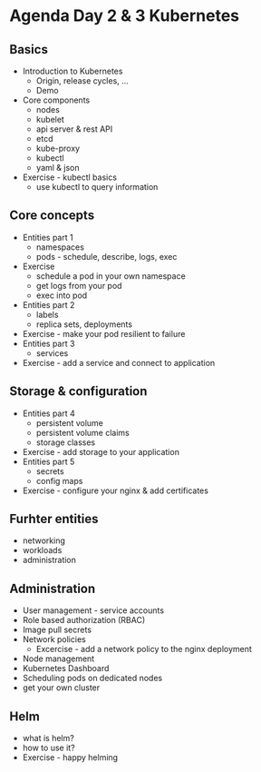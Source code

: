 # Agenda Day 2 & 3 Kubernetes

## Basics
* Introduction to Kubernetes
  * Origin, release cycles, ...
  * Demo
* Core components
  * nodes
  * kubelet
  * api server & rest API
  * etcd
  * kube-proxy
  * kubectl
  * yaml & json
* Exercise - kubectl basics
  * use kubectl to query information

## Core concepts
* Entities part 1
  * namespaces
  * pods - schedule, describe, logs, exec
* Exercise
  * schedule a pod in your own namespace
  * get logs from your pod
  * exec into pod
* Entities part 2
  * labels
  * replica sets, deployments
* Exercise - make your pod resilient to failure
* Entities part 3
  * services
* Exercise - add a service and connect to application

## Storage & configuration
* Entities part 4
  * persistent volume
  * persistent volume claims
  * storage classes
* Exercise - add storage to your application
* Entities part 5
  * secrets
  * config maps
* Exercise - configure your nginx & add certificates

## Furhter entities
* networking
* workloads
* administration

## Administration
* User management - service accounts
* Role based authorization (RBAC)
* Image pull secrets
* Network policies
  * Excercise - add a network policy to the nginx deployment
* Node management
* Kubernetes Dashboard
* Scheduling pods on dedicated nodes
* get your own cluster

## Helm
* what is helm?
* how to use it?
* Exercise - happy helming
